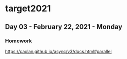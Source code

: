 # target2021

## Day 03 - February 22, 2021 - Monday

### Homework
https://caolan.github.io/async/v3/docs.html#parallel
